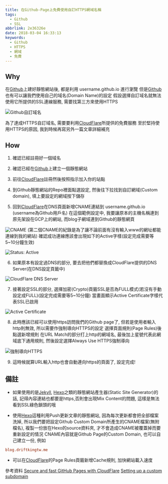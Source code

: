 ```yaml
---
title: 在Github-Page上免費使用自訂HTTPS網域名稱
tags:
  - Github
  - SSL
abbrlink: 2e36326e
date: 2018-03-04 16:33:13
keywords:
  - Github
  - HTTPS
  - 網域
  - 免費
---
```

## Why 

在[Github](https://github.com/)上建好靜態網站後, 都是利用 username.github.io 進行瀏覽
但是[Github](https://github.com/)也有可以讓我們使用自己的域名(Domain Name)的設定
假設選擇自訂域名就無法使用它所提供的SSL連線服務, 需要找第三方來使用HTTPS

![Github自訂域名](https://res.cloudinary.com/driftkingtw/image/upload/v1520154032/blog/2018/03/04/在Github-Page上免費使用HTTPS自定網域名稱/github_domain.png)

為了達成HTTPS自訂域名, 需要要利用[CloudFlare](https://www.cloudflare.com/)所提供的免費服務
至於堅持使用HTTPS的原因, 我到時候再寫另外一篇文章詳細補充

## How

1. 確認已經註冊好一個域名

2. 確認已經在[Github](https://github.com/)上建立一個靜態網站

3. 前往[CloudFlare](https://www.cloudflare.com/)註冊然後按照指示加入你的站點

4. 到Github靜態網站的Repo裡面點選設定, 然後往下拉找到自訂網域(Custom domain), 填上要設定的網域按下儲存

5. 回到[CloudFlare](https://www.cloudflare.com/)在DNS頁面新增CNAME連結到 username.github.io (username為Github用戶名)
在這個範例設定中, 我要讓原本的主機名稱連到原先架設在GCP上的網站, 而blog子網域連到Github的靜態網頁

![CNAME](https://res.cloudinary.com/driftkingtw/image/upload/c_scale,h_250/v1520160636/blog/2018/03/04/在Github-Page上免費使用HTTPS自定網域名稱/dns.png)
(第二個CNAME的紀錄是為了讓不論前面有沒有輸入www的網址都能連線到我的網站)
確認成功連線應該會出現如下的Active字樣(設定完成需要等5~10分鐘生效)

![Status: Active](https://res.cloudinary.com/driftkingtw/image/upload/v1520161993/blog/2018/03/04/在Github-Page上免費使用HTTPS自定網域名稱/active.png)

6. 如果原本有設定過DNS的部分, 要去把他們都替換成CloudFlare提供的DNS Server(在DNS設定頁籤中)

![CloudFlare DNS Server](https://res.cloudinary.com/driftkingtw/image/upload/v1520161622/blog/2018/03/04/在Github-Page上免費使用HTTPS自定網域名稱/dnscf.png)

7. 接著設定SSL的部分, 選擇加密(Crypto)頁籤SSL是否為FULL模式(若沒有手動設定成FULL)(設定完成需要等5~10分鐘)
當畫面顯示Active Certificate字樣代表SSL已啟用

![Active Certificate](https://res.cloudinary.com/driftkingtw/image/upload/v1520162125/blog/2018/03/04/在Github-Page上免費使用HTTPS自定網域名稱/sslactive.png)

8. 此時應該已經可以使用https訪問我們的Github page了, 但若是使用者輸入http則無效, 所以需要作強制導向HTTPS的設定
選擇頁面規則(Page Rules)後點選新增規則
在URL Match的部分打上http的網域名, 最後加上星號代表此網域底下通用規則, 然後設定選擇Always Use HTTPS強制導向

![強制導向HTTPS](https://res.cloudinary.com/driftkingtw/image/upload/v1520162472/blog/2018/03/04/在Github-Page上免費使用HTTPS自定網域名稱/pagerulehttps.png)

9. 這時候就算URL輸入http也會自動連向https的頁面了, 設定完成!

## 備註

+ 如果使用的是[Jekyll](https://jekyllrb.com/), [Hexo](https://hexo.io/)之類的靜態網站產生器(Static Site Generator)的話, 記得內容連結也都要是https,否則會出現Mix Content的問題, 這樣是無法看到SSL綠色鎖頭的哦

+ 使用[Hexo](https://hexo.io/)這種利用Push更新文章的靜態網站, 因為每次更新都會把全部檔案洗掉, 所以我們要把設定Github Custom Domain所產生的CNAME檔案(無附檔名), 複製一份放在Hexo的source資料夾, 才不會造成CNAME被覆蓋掉而要重新設定的情況
CNAME內容就是Github Page的Custom Domain, 也可以自己建立一份, 例如
```ini
blog.driftkingtw.me
```

+ 可以在[CloudFlare](https://www.cloudflare.com/)的Page Rules頁籤新增Cache規則, 加快網站載入速度

參考資料
[Secure and fast GitHub Pages with CloudFlare](https://blog.cloudflare.com/secure-and-fast-github-pages-with-cloudflare/)
[Setting up a custom subdomain](https://help.github.com/articles/setting-up-a-custom-subdomain/)
